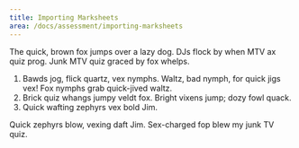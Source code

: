 ```yaml
---
title: Importing Marksheets
area: /docs/assessment/importing-marksheets
---
```


The quick, brown fox jumps over a lazy dog. DJs flock by when MTV ax quiz prog. Junk MTV quiz graced by fox whelps.

1. Bawds jog, flick quartz, vex nymphs. Waltz, bad nymph, for quick jigs vex! Fox nymphs grab quick-jived waltz.
2. Brick quiz whangs jumpy veldt fox. Bright vixens jump; dozy fowl quack.
3. Quick wafting zephyrs vex bold Jim.

Quick zephyrs blow, vexing daft Jim. Sex-charged fop blew my junk TV quiz.